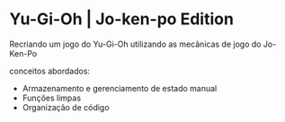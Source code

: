 # Yu-Gi-Oh | Jo-ken-po Edition

Recriando um jogo do Yu-Gi-Oh utilizando as mecânicas de jogo do Jo-Ken-Po

conceitos abordados:

- Armazenamento e gerenciamento de estado manual
- Funções limpas
- Organização de código